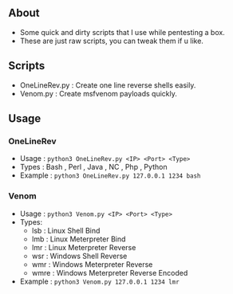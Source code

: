 ## About
* Some quick and dirty scripts that I use while pentesting a box.
* These are just raw scripts, you can tweak them if u like.

## Scripts
* OneLineRev.py : Create one line reverse shells easily.
* Venom.py : Create msfvenom payloads quickly.

## Usage

### OneLineRev
* Usage   : `python3 OneLineRev.py <IP> <Port> <Type>`
* Types   :  Bash , Perl , Java , NC , Php , Python
* Example : `python3 OneLineRev.py 127.0.0.1 1234 bash`

### Venom
* Usage   : `python3 Venom.py <IP> <Port> <Type>`
* Types:
  * lsb : Linux Shell Bind
  * lmb : Linux Meterpreter Bind
  * lmr : Linux Meterpreter Reverse
  * wsr : Windows Shell Reverse
  * wmr : Windows Meterpreter Reverse
  * wmre : Windows Meterpreter Reverse Encoded
* Example : `python3 Venom.py 127.0.0.1 1234 lmr`
